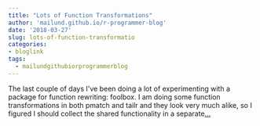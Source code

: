 ```yaml
---
title: "Lots of Function Transformations"
author: 'mailund.github.io/r-programmer-blog'
date: '2018-03-27'
slug: lots-of-function-transformatio
categories:
- bloglink
tags:
  - mailundgithubiorprogrammerblog
---
```


The last couple of days I've been doing a lot of experimenting with a package for function rewriting: foolbox. I am doing some function transformations in both pmatch and tailr and they look very much alike, so I figured I should collect the shared functionality in a separate[... <i class="fas fa-external-link-alt"></i>](https://mailund.github.io/r-programmer-blog/2018/03/27/transforming-functions-with-cases-calls/)

